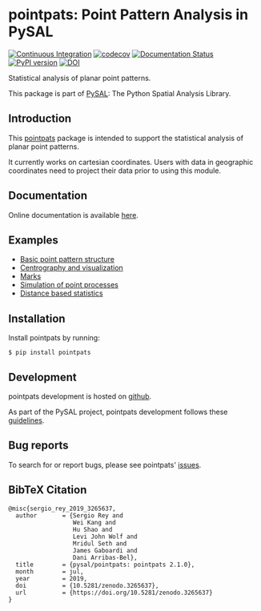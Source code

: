 # pointpats: Point Pattern Analysis in PySAL

[![Continuous Integration](https://github.com/pysal/pointpats/actions/workflows/tests.yaml/badge.svg)](https://github.com/pysal/pointpats/actions/workflows/tests.yaml)
[![codecov](https://codecov.io/gh/pysal/pointpats/branch/master/graph/badge.svg)](https://codecov.io/gh/pysal/pointpats)
[![Documentation Status](https://readthedocs.org/projects/pointpats/badge/?version=latest)](https://pointpats.readthedocs.io/en/latest/?badge=latest)
[![PyPI version](https://badge.fury.io/py/pointpats.svg)](https://badge.fury.io/py/pointpats)
[![DOI](https://zenodo.org/badge/DOI/10.5281/zenodo.3265637.svg)](https://doi.org/10.5281/zenodo.3265637)

Statistical analysis of planar point patterns.

This package is part of [PySAL](https://pysal.org): The Python Spatial Analysis Library.

## Introduction

This [pointpats](https://github.com/pysal/pointpats) package is intended
to support the statistical analysis of planar point patterns.

It currently works on cartesian coordinates. Users with data in
geographic coordinates need to project their data prior to using this
module.

## Documentation

Online documentation is available
[here](https://pointpats.readthedocs.io).

## Examples

- [Basic point pattern
    structure](https://github.com/pysal/pointpats/tree/master/notebooks/pointpattern.ipynb)
- [Centrography and
    visualization](https://github.com/pysal/pointpats/tree/master/notebooks/centrography.ipynb)
- [Marks](https://github.com/pysal/pointpats/tree/master/notebooks/marks.ipynb)
- [Simulation of point
    processes](https://github.com/pysal/pointpats/tree/master/notebooks/process.ipynb)
- [Distance based
    statistics](https://github.com/pysal/pointpats/tree/master/notebooks/distance_statistics-numpy-oriented.ipynb)

##  Installation

Install pointpats by running:

    $ pip install pointpats

## Development

pointpats development is hosted on
[github](https://github.com/pysal/pointpats).

As part of the PySAL project, pointpats development follows these
[guidelines](http://pysal.org/getting_started).

##  Bug reports

To search for or report bugs, please see pointpats'
[issues](https://github.com/pysal/pointpats/issues).

##  BibTeX Citation

```
@misc{sergio_rey_2019_3265637,
  author       = {Sergio Rey and
                  Wei Kang and
                  Hu Shao and
                  Levi John Wolf and
                  Mridul Seth and
                  James Gaboardi and
                  Dani Arribas-Bel},
  title        = {pysal/pointpats: pointpats 2.1.0},
  month        = jul,
  year         = 2019,
  doi          = {10.5281/zenodo.3265637},
  url          = {https://doi.org/10.5281/zenodo.3265637}
}
```
